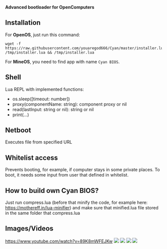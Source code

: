 **Advanced bootloader for OpenComputers**
## Installation

For **OpenOS**, just run this command:

```
wget -f https://raw.githubusercontent.com/youaregod666/Cyan/master/installer.lua /tmp/installer.lua && /tmp/installer.lua
```

For **MineOS**, you need to find app with name `Cyan BIOS`.
## Shell
Lua REPL with implemented functions:

* os.sleep([timeout: number])
* proxy(componentName: string): component proxy or nil
* read(lastInput: string or nil): string or nil
* print(...)

## Netboot
Executes file from specified URL

## Whitelist access
Prevents booting, for example, if computer stays in some private places.
To boot, it needs some input from user that defined in whitelist.

## How to build own Cyan BIOS?
Just run compress.lua (before that minify the code, for example here: https://mothereff.in/lua-minifier) and make sure that minified.lua file stored in the same folder that compress.lua

## Images/Videos

https://www.youtube.com/watch?v=89K8mWFEJKw
![](https://i.imgur.com/WWiX2tQ.png)
![](https://i.imgur.com/pnFC0cO.png)
![](https://i.imgur.com/6QXw6LX.png)
![](https://i.imgur.com/Yi7v2n2.png)
